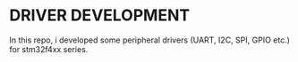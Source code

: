 # DRIVER DEVELOPMENT

In this repo,  i developed some peripheral drivers (UART, I2C, SPI, GPIO etc.) for stm32f4xx series.

